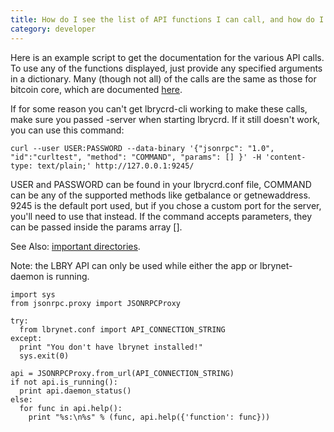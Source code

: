 ```yaml
---
title: How do I see the list of API functions I can call, and how do I call them?
category: developer
---
```


Here is an example script to get the documentation for the various API calls. To use any of the functions displayed, just provide any specified arguments in a dictionary. Many (though not all) of the calls are the same as those for bitcoin core, which are documented [here](https://en.bitcoin.it/wiki/Original_Bitcoin_client/API_calls_list).

If for some reason you can't get lbrycrd-cli working to make these calls, make sure you passed -server when starting lbrycrd. If it still doesn't work, you can use this command:

    curl --user USER:PASSWORD --data-binary '{"jsonrpc": "1.0", "id":"curltest", "method": "COMMAND", "params": [] }' -H 'content-type: text/plain;' http://127.0.0.1:9245/

USER and PASSWORD can be found in your lbrycrd.conf file, COMMAND can be any of the supported methods like getbalance or getnewaddress. 9245 is the default port used, but if you chose a custom port for the server, you'll need to use that instead. If the command accepts parameters, they can be passed inside the params array [].

See Also: [important directories](https://lbry.io/faq/lbry-directories).

Note: the LBRY API can only be used while either the app or lbrynet-daemon is running.

    import sys
    from jsonrpc.proxy import JSONRPCProxy

    try:
      from lbrynet.conf import API_CONNECTION_STRING
    except:
      print "You don't have lbrynet installed!"
      sys.exit(0)

    api = JSONRPCProxy.from_url(API_CONNECTION_STRING)
    if not api.is_running():
      print api.daemon_status()
    else:
      for func in api.help():
        print "%s:\n%s" % (func, api.help({'function': func}))
